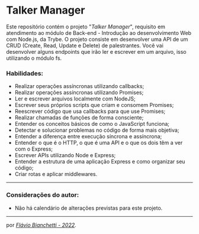 # Talker Manager

Este repositório contém o projeto "_Talker Manager_", requisito em atendimento ao módulo de Back-end -  Introdução ao desenvolvimento Web com Node.js, da Trybe. O projeto consiste em desenvolver uma API de um CRUD (Create, Read, Update e Delete) de palestrantes. Você vai desenvolver alguns endpoints que irão ler e escrever em um arquivo, isso utilizando o módulo fs.

### Habilidades:
 - Realizar operações assíncronas utilizando callbacks;
 - Realizar operações assíncronas utilizando Promises;
 - Ler e escrever arquivos localmente com NodeJS;
 - Escrever seus próprios scripts que criam e consomem Promises;
 - Reescrever código que usa callbacks para que use Promises;
 - Realizar chamadas de funções de forma consciente;
 - Entender os conceitos básicos de como o JavaScript funciona;
 - Detectar e solucionar problemas no código de forma mais objetiva;
 - Entender a diferença entre execução síncrona e assíncrona;
 - Entender o que é o HTTP, o que é uma API e o que os dois têm a ver com o Express;
 - Escrever APIs utilizando Node e Express;
 - Entender a estrutura de uma aplicação Express e como organizar seu código;
 - Criar rotas e aplicar middlewares.
<!-- --- -->
<!-- ### Foram utilizados na construção desta página:

<section>
  <a
    href="https://developer.mozilla.org/en-US/docs/Web/HTML"
    target="_blank">
    <img
      align="center"
      height="30"
      src="https://img.shields.io/badge/HTML5-E34F26?style=for-the-badge&logo=html5&logoColor=white"
    />
  </a>
  <a
    href="https://developer.mozilla.org/en-US/docs/Web/CSS"
    target="_blank">
    <img
      align="center"
      height="30"
      src="https://img.shields.io/badge/CSS-239120?&style=for-the-badge&logo=css3&logoColor=white"
    />
  </a>
</section>

---
### Página do projeto - Trybe

Você pode encontrar o GitHub original do projeto _[aqui]()_. -->

---
### Considerações do autor:

- Não há calendário de alterações previstas para este projeto.

<!-- Você pode ver o resultado deste projeto _[aqui]()_. -->

---

por _[Flávio Bianchetti - 2022](https://www.linkedin.com/in/flaviobianchetti/)_.
